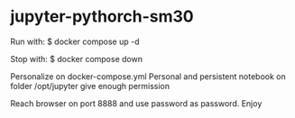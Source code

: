 # jupyter-pythorch-sm30

Run with:
$ docker compose up -d

Stop with:
$ docker compose down

Personalize on docker-compose.yml
Personal and persistent notebook on folder /opt/jupyter give enough permission

Reach browser on port 8888 and use password as password.
Enjoy
